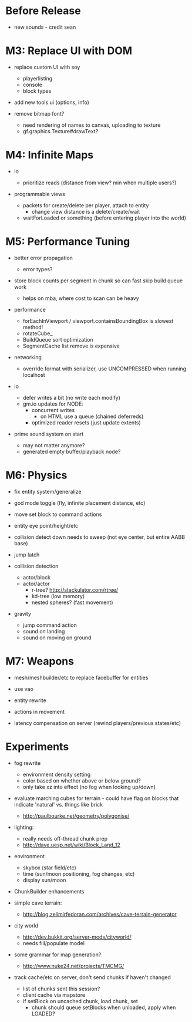 Before Release
================================================================================

* new sounds - credit sean

M3: Replace UI with DOM
================================================================================

* replace custom UI with soy
    * playerlisting
    * console
    * block types
* add new tools ui (options, info)

* remove bitmap font?
    * need rendering of names to canvas, uploading to texture
    * gf.graphics.Texture#drawText?

M4: Infinite Maps
================================================================================

* io
    * prioritize reads (distance from view? min when multiple users?)

* programmable views
    * packets for create/delete per player, attach to entity
        * change view distance is a delete/create/wait
    * waitForLoaded or something (before entering player into the world)

M5: Performance Tuning
================================================================================

* better error propagation
    * error types?

* store block counts per segment in chunk so can fast skip build queue work
    * helps on mba, where cost to scan can be heavy

* performance
    * forEachInViewport / viewport.containsBoundingBox is slowest method!
    * rotateCube_
    * BuildQueue sort optimization
    * SegmentCache list remove is expensive

* networking
    * override format with serializer, use UNCOMPRESSED when running localhost

* io
    * defer writes a bit (no write each modify)
    * gm.io updates for NODE:
        * concurrent writes
            * on HTML use a queue (chained deferreds)
        * optimized reader resets (just update extents)

* prime sound system on start
    * may not matter anymore?
    * generated empty buffer/playback node?

M6: Physics
================================================================================

* fix entity system/generalize

* god mode toggle (fly, infinite placement distance, etc)

* move set block to command actions

* entity eye point/height/etc
* collision detect down needs to sweep (not eye center, but entire AABB base)
* jump latch

* collision detection
    * actor/block
    * actor/actor
        * r-tree? http://stackulator.com/rtree/
        * kd-tree (low memory)
        * nested spheres? (fast movement)

* gravity
    * jump command action
    * sound on landing
    * sound on moving on ground

M7: Weapons
================================================================================

* mesh/meshbuilder/etc to replace facebuffer for entities
* use vao
* entity rewrite

* actions in movement
* latency compensation on server (rewind players/previous states/etc)

Experiments
================================================================================

* fog rewrite
    * environment density setting
    * color based on whether above or below ground?
    * only take xz into effect (no fog when looking up/down)

* evaluate marching cubes for terrain - could have flag on blocks that indicate
  'natural' vs. things like brick
    * http://paulbourke.net/geometry/polygonise/

* lighting:
    * really needs off-thread chunk prep
    * http://dave.uesp.net/wiki/Block_Land_12

* environment
    * skybox (star field/etc)
    * time (sun/moon positioning, fog changes, etc)
    * display sun/moon

* ChunkBuilder enhancements
* simple cave terrain:
    * http://blog.zelimirfedoran.com/archives/cave-terrain-generator
* city world
    * http://dev.bukkit.org/server-mods/cityworld/
    * needs fill/populate model
* some grammar for map generation?
    * http://www.nuke24.net/projects/TMCMG/

* track cache/etc on server, don't send chunks if haven't changed
    * list of chunks sent this session?
    * client cache via mapstore
    * if setBlock on uncached chunk, load chunk, set
        * chunk should queue setBlocks when unloaded, apply when LOADED?
